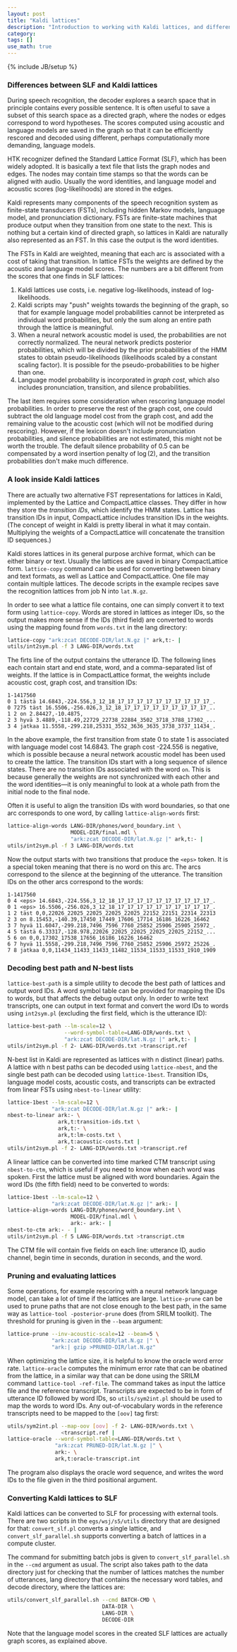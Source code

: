 ```yaml
---
layout: post
title: "Kaldi lattices"
description: "Introduction to working with Kaldi lattices, and differences to SLF"
category: 
tags: []
use_math: true
---
```

{% include JB/setup %}

### Differences between SLF and Kaldi lattices

During speech recognition, the decoder explores a search space that in principle
contains every possible sentence. It is often useful to save a subset of this
search space as a directed graph, where the nodes or edges correspond to word
hypotheses. The scores computed using acoustic and language models are saved in
the graph so that it can be efficiently rescored and decoded using different,
perhaps computationally more demanding, language models.

HTK recognizer defined the Standard Lattice Format (SLF), which has been widely
adopted. It is basically a text file that lists the graph nodes and edges. The
nodes may contain time stamps so that the words can be aligned with audio.
Usually the word identities, and language model and acoustic scores
(log-likelihoods) are stored in the edges.

Kaldi represents many components of the speech recognition system as
finite-state transducers (FSTs), including hidden Markov models, language model,
and pronunciation dictionary. FSTs are finite-state machines that produce output
when they transition from one state to the next. This is nothing but a certain
kind of directed graph, so lattices in Kaldi are naturally also represented as
an FST. In this case the output is the word identities.

The FSTs in Kaldi are weighted, meaning that each arc is associated with a cost
of taking that transition. In lattice FSTs the weights are defined by the
acoustic and language model scores. The numbers are a bit different from the
scores that one finds in SLF lattices:

1. Kaldi lattices use costs, i.e. negative log-likelihoods, instead of
   log-likelihoods.
2. Kaldi scripts may "push" weights towards the beginning of the graph, so that
   for example language model probabilities cannot be interpreted as individual
   word probabilities, but only the sum along an entire path through the lattice
   is meaningful.
3. When a neural network acoustic model is used, the probabilities are not
   correctly normalized. The neural network predicts posterior probabilities,
   which will be divided by the prior probabilities of the HMM states to obtain
   pseudo-likelihoods (likelihoods scaled by a constant scaling factor). It is
   possible for the pseudo-probabilities to be higher than one.
4. Language model probability is incorporated in *graph cost*, which also
   includes pronunciation, transition, and silence probabilities.

The last item requires some consideration when rescoring language model
probabilities. In order to preserve the rest of the graph cost, one could
subtract the old language model cost from the graph cost, and add the remaining
value to the acoustic cost (which will not be modified during rescoring).
However, if the lexicon doesn't include pronunciation probabilities, and silence
probabilities are not estimated, this might not be worth the trouble. The
default silence probability of <span>$0.5$</span> can be compensated by a word
insertion penalty of <span>$\log(2)$</span>, and the transition probabilities
don't make much difference.

### A look inside Kaldi lattices

There are actually two alternative FST representations for lattices in Kaldi,
implemented by the Lattice and CompactLattice classes. They differ in how they
store the *transition IDs*, which identify the HMM states. Lattice has
transition IDs in input, CompactLattice includes transition IDs in the weights.
(The concept of weight in Kaldi is pretty liberal in what it may contain.
Multiplying the weights of a CompactLattice will concatenate the transition ID
sequences.)

Kaldi stores lattices in its general purpose archive format, which can be either
binary or text. Usually the lattices are saved in binary CompactLattice form.
`lattice-copy` command can be used for converting between binary and text
formats, as well as Lattice and CompactLattice. One file may contain multiple
lattices. The decode scripts in the example recipes save the recognition
lattices from job N into `lat.N.gz`.

In order to see what a lattice file contains, one can simply convert it to text
form using `lattice-copy`. Words are stored in lattices as integer IDs, so the
output makes more sense if the IDs (third field) are converted to words using
the mapping found from `words.txt` in the lang directory:

```bash
lattice-copy "ark:zcat DECODE-DIR/lat.N.gz |" ark,t:- |
utils/int2sym.pl -f 3 LANG-DIR/words.txt
```

The firts line of the output contains the utterance ID. The following lines each
contain start and end state, word, and a comma-separated list of weights. If the
lattice is in CompactLattice format, the weights include acoustic cost, graph
cost, and transition IDs:

```
1-1417560
0 1 tästä 14.6843,-224.556,3_12_18_17_17_17_17_17_17_17_17_17_17_.
0 7275 täst 16.5506,-256.026,3_12_18_17_17_17_17_17_17_17_17_17_..
1 2 on 2.84427,-10.4875, 
2 3 hyvä 3.4889,-118.49,22729_22738_22884_3502_3718_3788_17302_...
3 4 jatkaa 11.5558,-299.218,25331_3552_3636_3635_3738_3737_11434_.
```

In the above example, the first transition from state 0 to state 1 is associated
with language model cost 14.6843. The graph cost -224.556 is negative, which is
possible because a neural network acoustic model has been used to create the
lattice. The transition IDs start with a long sequence of silence states. There
are no transition IDs associated with the word `on`. This is because generally
the weights are not synchronized with each other and the word identities—it is
only meaningful to look at a whole path from the initial node to the final node.

Often it is useful to align the transition IDs with word boundaries, so that one
arc corresponds to one word, by calling `lattice-align-words` first:

```bash
lattice-align-words LANG-DIR/phones/word_boundary.int \
                    MODEL-DIR/final.mdl \
                    "ark:zcat DECODE-DIR/lat.N.gz |" ark,t:- |
utils/int2sym.pl -f 3 LANG-DIR/words.txt
```

Now the output starts with two transitions that produce the `<eps>` token. It is
a special token meaning that there is no word on this arc. The arcs correspond
to the silence at the beginning of the utterance. The transition IDs on the
other arcs correspond to the words:

```
1-1417560
0 4 <eps> 14.6843,-224.556,3_12_18_17_17_17_17_17_17_17_17_17_17_.
0 1 <eps> 16.5506,-256.026,3_12_18_17_17_17_17_17_17_17_17_17_17_.
1 2 täst 0,0,22026_22025_22025_22025_22025_22152_22151_22314_22313
2 3 on 8.15453,-140.39,17450_17449_17606_17714_16186_16226_16462
3 7 hyvä 11.6047,-299.218,7496_7596_7760_25852_25906_25905_25972_.
4 5 tästä 6.33317,-128.978,22026_22025_22025_22025_22025_22152_...
5 6 on 0,0,17302_17538_17656_16186_16226_16462
6 7 hyvä 11.5558,-299.218,7496_7596_7760_25852_25906_25972_25226_.
7 8 jatkaa 0,0,11434_11433_11433_11482_11534_11533_11533_1910_1909
```

### Decoding best path and N-best lists

`lattice-best-path` is a simple utility to decode the best path of lattices and
output word IDs. A word symbol table can be provided for mapping the IDs to
words, but that affects the debug output only. In order to write text
transcripts, one can output in text format and convert the word IDs to words
using `int2sym.pl` (excluding the first field, which is the utterance ID):

```bash
lattice-best-path --lm-scale=12 \
                  --word-symbol-table=LANG-DIR/words.txt \
                  "ark:zcat DECODE-DIR/lat.N.gz |" ark,t:- |
utils/int2sym.pl -f 2- LANG-DIR/words.txt >transcript.ref
```

N-best list in Kaldi are represented as lattices with n distinct (linear) paths.
A lattice with n best paths can be decoded using `lattice-nbest`, and the single
best path can be decoded using `lattice-1best`. Transition IDs, language model
costs, acoustic costs, and transcripts can be extracted from linear FSTs using
`nbest-to-linear` utility:

```bash
lattice-1best --lm-scale=12 \
              "ark:zcat DECODE-DIR/lat.N.gz |" ark:- |
nbest-to-linear ark:- \
                ark,t:transition-ids.txt \
                ark,t:- \
                ark,t:lm-costs.txt \
                ark,t:acoustic-costs.txt |
utils/int2sym.pl -f 2- LANG-DIR/words.txt >transcript.ref
```

A linear lattice can be converted into time marked CTM transcript using
`nbest-to-ctm`, which is useful if you need to know when each word was spoken.
First the lattice must be aligned with word boundaries. Again the word IDs (the
fifth field) need to be converted to words:

```bash
lattice-1best --lm-scale=12 \
              "ark:zcat DECODE-DIR/lat.N.gz |" ark:- |
lattice-align-words LANG-DIR/phones/word_boundary.int \
                    MODEL-DIR/final.mdl \
                    ark:- ark:- |
nbest-to-ctm ark:- - |
utils/int2sym.pl -f 5 LANG-DIR/words.txt >transcript.ctm
```

The CTM file will contain five fields on each line: utterance ID, audio channel,
begin time in seconds, duration in seconds, and the word.

### Pruning and evaluating lattices

Some operations, for example rescoring with a neural network language model, can
take a lot of time if the lattices are large. `lattice-prune` can be used to
prune paths that are not close enough to the best path, in the same way as
`lattice-tool -posterior-prune` does (from SRILM toolkit). The threshold for
pruning is given in the `--beam` argument:

```bash
lattice-prune --inv-acoustic-scale=12 --beam=5 \
              "ark:zcat DECODE-DIR/lat.N.gz |" \
              "ark:| gzip >PRUNED-DIR/lat.N.gz"
```

When optimizing the lattice size, it is helpful to know the oracle word error
rate. `lattice-oracle` computes the minimum error rate that can be obatined from
the lattice, in a similar way that can be done using the SRILM command
`lattice-tool -ref-file`. The command takes as input the lattice file and the
reference transcript. Transcripts are expected to be in form of utterance ID
followed by word IDs, so `utils/sym2int.pl` should be used to map the words to
word IDs. Any out-of-vocabulary words in the reference transcripts need to be
mapped to the `[oov]` tag first:

```bash
utils/sym2int.pl --map-oov [oov] -f 2- LANG-DIR/words.txt \
                 <transcript.ref |
lattice-oracle --word-symbol-table=LANG-DIR/words.txt \
               "ark:zcat PRUNED-DIR/lat.N.gz |" \
               ark:- \
               ark,t:oracle-transcript.int
```

The program also displays the oracle word sequence, and writes the word IDs to
the file given in the third positional argument.

### Converting Kaldi lattices to SLF

Kaldi lattices can be converted to SLF for processing with external tools. There
are two scripts in the `egs/wsj/s5/utils` directory that are designed for that:
`convert_slf.pl` converts a single lattice, and `convert_slf_parallel.sh`
supports converting a batch of lattices in a compute cluster.

The command for submitting batch jobs is given to `convert_slf_parallel.sh` in
the `--cmd` argument as usual. The script also takes path to the data directory
just for checking that the number of lattices matches the number of utterances,
lang directory that contains the necessary word tables, and decode directory,
where the lattices are:

```bash
utils/convert_slf_parallel.sh --cmd BATCH-CMD \
                              DATA-DIR \
                              LANG-DIR \
                              DECODE-DIR
```

Note that the language model scores in the created SLF lattices are actually
graph scores, as explained above.
